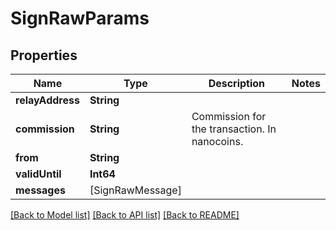 # SignRawParams

## Properties
Name | Type | Description | Notes
------------ | ------------- | ------------- | -------------
**relayAddress** | **String** |  | 
**commission** | **String** | Commission for the transaction. In nanocoins. | 
**from** | **String** |  | 
**validUntil** | **Int64** |  | 
**messages** | [SignRawMessage] |  | 

[[Back to Model list]](../README.md#documentation-for-models) [[Back to API list]](../README.md#documentation-for-api-endpoints) [[Back to README]](../README.md)


